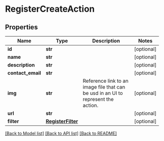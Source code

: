 # RegisterCreateAction

## Properties
Name | Type | Description | Notes
------------ | ------------- | ------------- | -------------
**id** | **str** |  | [optional] 
**name** | **str** |  | [optional] 
**description** | **str** |  | [optional] 
**contact_email** | **str** |  | [optional] 
**img** | **str** | Reference link to an image file that can be usd in an UI to represent the action. | [optional] 
**url** | **str** |  | [optional] 
**filter** | [**RegisterFilter**](RegisterFilter.md) |  | [optional] 

[[Back to Model list]](../README.md#documentation-for-models) [[Back to API list]](../README.md#documentation-for-api-endpoints) [[Back to README]](../README.md)


